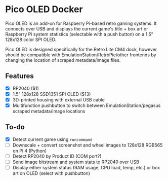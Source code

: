 # Pico OLED Docker
Pico OLED is an add-on for Raspberry Pi-based retro gaming systems. It connects over USB and displays the current game's title + box art or Raspberry Pi system statistics (selectable with a push button) on a 1.5" 128x128 color SPI OLED. 

Pico OLED is designed specifically for the Retro Lite CM4 dock, however should be compatible with EmulationStation/RetroPie/other frontends by changing the location of scraped metadata/image files. 

## Features
- [x] RP2040 ($1)
- [x] 1.5" 128x128 SSD1351 SPI OLED ($13)
- [x] 3D-printed housing with external USB cable
- [x] Multifunction pushbutton to switch between EmulationStation/pegasus scraped metadata/image locations

## To-do
- [x] Detect current game using `runcommand`
- [ ] Downscale + convert screenshot and wheel images to 128x128 RGB565 on Pi 4 (Python)
- [ ] Detect RP2040 by Product ID (COM port?)
- [ ] Send image bitstream and system stats to RP2040 over USB 
- [ ] Display either system status (RAM usage, CPU load, temp, etc.) or box art on OLED (select with pushbutton)

